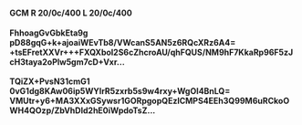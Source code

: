 #### GCM R 20/0c/400 L 20/0c/400
**FhhoagGvGbkEta9g**<br/>**pD88gqG+k+ajoaiWEvTb8/VWcanS5AN5z6RQcXRz6A4=**<br/>**+tsEFretXXVr+++FXQXbol2S6cZhcroAU/qhFQUS/NM9hF7KkaRp96F5zJcH3taya2oPlw5gm7cD+Vxr...**<br/><br/>
**TQiZX+PvsN31cmG1**<br/>**0vG1dg8KAw06ip5WYIrR5zxrb5s9w4rxy+WgOI4BnLQ=**<br/>**VMUtr+y6+MA3XXxGSywsr1GORpgopQEzlCMPS4EEh3Q99M6uRCkoOWH4QOzp/ZbVhDld2hE0iWpdoTsZ...**